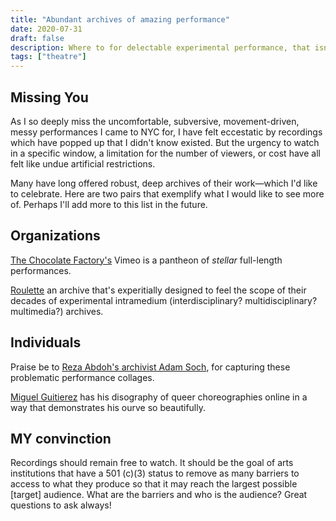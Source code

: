 ```yaml
---
title: "Abundant archives of amazing performance"
date: 2020-07-31
draft: false
description: Where to for delectable experimental performance, that isn't available for a limited time!
tags: ["theatre"]
---
```


## Missing You
As I so deeply miss the uncomfortable, subversive, movement-driven, messy performances I came to NYC for, I have felt eccestatic by recordings which have popped up that I didn't know existed. But the urgency to watch in a specific window, a limitation for the number of viewers, or cost have all felt like undue artificial restrictions.

Many have long offered robust, deep archives of their work—which I'd like to celebrate. Here are two pairs that exemplify what I would like to see more of. Perhaps I'll add more to this list in the future.

## Organizations
[The Chocolate Factory's](https://chocolatefactorytheater.org/) Vimeo is a pantheon of *stellar* full-length performances.

[Roulette](https://roulette.org/) an archive that's experitially designed to feel the scope of their decades of experimental intramedium (interdisciplinary? multidisciplinary? multimedia?) archives.

## Individuals
Praise be to [Reza Abdoh's archivist Adam Soch](https://vimeopro.com/adamsoch/reza-abdoh), for capturing these problematic performance collages.

[Miguel Guitierez](https://vimeo.com/miguelgutierrez71) has his disography of queer choreographies online in a way that demonstrates his ourve so beautifully.

## MY convinction
Recordings should remain free to watch. It should be the goal of arts institutions that have a 501 (c)(3) status to remove as many barriers to access to what they produce so that it may reach the largest possible [target] audience. What are the barriers and who is the audience? Great questions to ask always!
